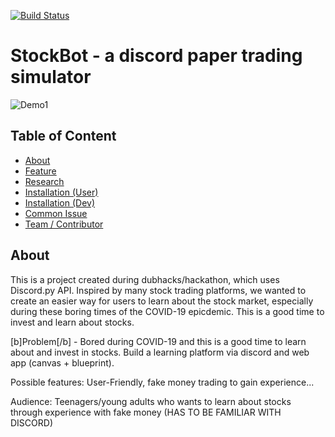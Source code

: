 [![Build Status](https://travis-ci.com/nguyenkevins/nitrogen.svg?branch=master)](https://travis-ci.com/nguyenkevins/nitrogen)
# StockBot -  a discord paper trading simulator

![Demo1](https://github.com/nguyenkevins/StockBot-Discord/blob/main/StockBot-Discord.png)

## Table of Content
- [About](#heading)
- [Feature](#heading-1)
- [Research](#heading-2)
- [Installation (User)](#heading-3)
- [Installation (Dev)](#heading-4)
- [Common Issue](#heading-5)
- [Team / Contributor](#heading-6)

## About
This is a project created during dubhacks/hackathon, which uses Discord.py API. Inspired by many stock trading platforms, we wanted to create an easier way for users to learn about the stock market, especially during these boring times of the COVID-19 epicdemic. This is a good time to invest and learn about stocks.

[b]Problem[/b] - Bored during COVID-19 and this is a good time to learn about and invest in stocks. Build a learning platform via discord and web app (canvas + blueprint). 

Possible features: User-Friendly, fake money trading to gain experience... 

Audience: Teenagers/young adults who wants to learn about stocks through experience with fake money (HAS TO BE FAMILIAR WITH DISCORD) 
